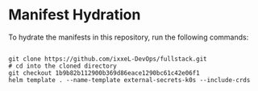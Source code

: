 
# Manifest Hydration

To hydrate the manifests in this repository, run the following commands:

```shell

git clone https://github.com/ixxeL-DevOps/fullstack.git
# cd into the cloned directory
git checkout 1b9b82b112900b369d86eace1290bc61c42e06f1
helm template . --name-template external-secrets-k0s --include-crds
```